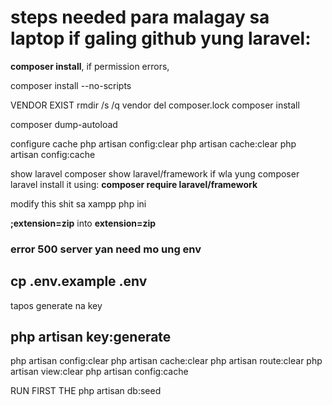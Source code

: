 # steps needed para malagay sa laptop if galing github yung laravel:

**composer install**,
if permission errors, 

composer install --no-scripts


VENDOR EXIST
rmdir /s /q vendor
del composer.lock
composer install

composer dump-autoload

configure cache 
php artisan config:clear
php artisan cache:clear
php artisan config:cache

show laravel
composer show laravel/framework
if wla yung composer laravel install it using:
**composer require laravel/framework**

modify this shit sa xampp php ini

**;extension=zip** into **extension=zip**

### error 500 server yan need mo ung env
## cp .env.example .env
tapos generate na key
## php artisan key:generate


php artisan config:clear
php artisan cache:clear
php artisan route:clear
php artisan view:clear
php artisan config:cache

RUN FIRST THE php artisan db:seed
